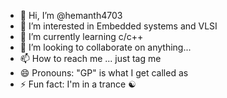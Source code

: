 - 👋 Hi, I’m @hemanth4703
- 👀 I’m interested in Embedded systems and VLSI
- 🌱 I’m currently learning c/c++
- 💞️ I’m looking to collaborate on anything...
- 📫 How to reach me ... just tag me
- 😄 Pronouns: "GP" is what I get called as
- ⚡ Fun fact: I'm in a trance ☯

<!---
hemanth4703/hemanth4703 is a ✨ special ✨ repository because its `README.md` (this file) appears on your GitHub profile.
You can click the Preview link to take a look at your changes.
--->

